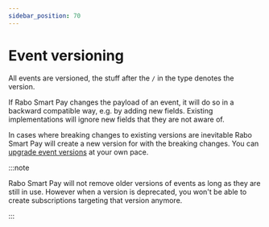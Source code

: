 ```yaml
---
sidebar_position: 70
---
```


# Event versioning
All events are versioned, the stuff after the `/` in the type denotes the version.

If Rabo Smart Pay changes the payload of an event, it will do so in a backward compatible way, e.g. by adding new
fields. Existing implementations will ignore new fields that they are not aware of.

In cases where breaking changes to existing versions are inevitable Rabo Smart Pay will create a new version for with
the breaking changes. You can [upgrade event versions](./upgrading-event-versions.md) at your own pace.

:::note

Rabo Smart Pay will not remove older versions of events as long as they are still in use. However when a version is
deprecated, you won't be able to create subscriptions targeting that version anymore.

:::
